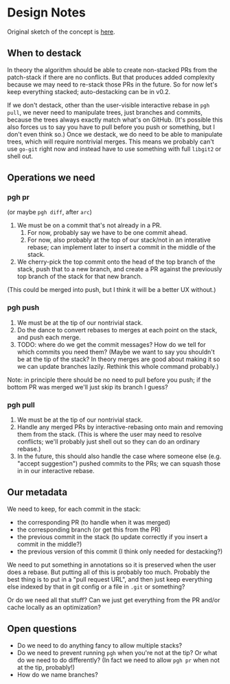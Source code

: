 # Design Notes

Original sketch of the concept is [here](https://github.com/benjaminjkraft/notes/blob/master/github-patch-workflow.md).

## When to destack

In theory the algorithm should be able to create non-stacked PRs from the patch-stack if there are no conflicts. But that produces added complexity because we may need to re-stack those PRs in the future. So for now let's keep everything stacked; auto-destacking can be in v0.2.

If we don't destack, other than the user-visible interactive rebase in `pgh pull`, we never need to manipulate trees, just branches and commits, because the trees always exactly match what's on GitHub. (It's possible this also forces us to say you have to pull before you push or something, but I don't even think so.) Once we destack, we do need to be able to manipulate trees, which will require nontrivial merges. This means we probably can't use `go-git` right now and instead have to use something with full `libgit2` or shell out.

## Operations we need

### pgh pr

(or maybe `pgh diff`, after `arc`)

1. We must be on a commit that's not already in a PR.
   1. For now, probably say we have to be one commit ahead.
   2. For now, also probably at the top of our stack/not in an interative rebase; can implement later to insert a commit in the middle of the stack.
2. We cherry-pick the top commit onto the head of the top branch of the stack, push that to a new branch, and create a PR against the previously top branch of the stack for that new branch.

(This could be merged into push, but I think it will be a better UX without.)

### pgh push

1. We must be at the tip of our nontrivial stack.
2. Do the dance to convert rebases to merges at each point on the stack, and push each merge.
3. TODO: where do we get the commit messages? How do we tell for which commits you need them? (Maybe we want to say you shouldn't be at the tip of the stack? In theory merges are good about making it so we can update branches lazily. Rethink this whole command probably.)

Note: in principle there should be no need to pull before you push; if the bottom PR was merged we'll just skip its branch I guess?

### pgh pull

1. We must be at the tip of our nontrivial stack.
2. Handle any merged PRs by interactive-rebasing onto main and removing them from the stack. (This is where the user may need to resolve conflicts; we'll probably just shell out so they can do an ordinary rebase.)
3. In the future, this should also handle the case where someone else (e.g. "accept suggestion") pushed commits to the PRs; we can squash those in in our interactive rebase.

## Our metadata

We need to keep, for each commit in the stack:

- the corresponding PR (to handle when it was merged)
- the corresponding branch (or get this from the PR)
- the previous commit in the stack (to update correctly if you insert a commit in the middle?)
- the previous version of this commit (I think only needed for destacking?)

We need to put something in annotations so it is preserved when the user does a rebase. But putting all of this is probably too much. Probably the best thing is to put in a "pull request URL", and then just keep everything else indexed by that in git config or a file in `.git` or something?

Or do we need all that stuff? Can we just get everything from the PR and/or cache locally as an optimization?

## Open questions

- Do we need to do anything fancy to allow multiple stacks?
- Do we need to prevent running `pgh` when you're not at the tip? Or what do we need to do differently? (In fact we need to allow `pgh pr` when not at the tip, probably!)
- How do we name branches?
